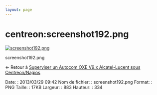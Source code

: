 ```yaml
---
layout: page
---
```


centreon:screenshot192.png
==========================

[![screenshot192.png](..//assets/media/centreon/screenshot192.png@cache=&w=883&h=334 "screenshot192.png")](..//assets/media/centreon/screenshot192.png@cache= "Afficher le fichier original")

screenshot192.png

← Retour à [Superviser un Autocom OXE V9.x Alcatel-Lucent sous
Centreon/Nagios](../../centreon/superviser-oxe-alcatel.html "centreon:superviser-oxe-alcatel")

Date:
:   2013/03/29 09:42
Nom de fichier:
:   screenshot192.png
Format:
:   PNG
Taille:
:   17KB
Largeur:
:   883
Hauteur:
:   334


